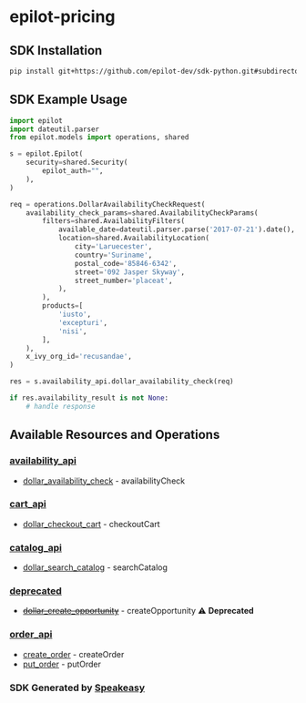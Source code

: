 # epilot-pricing

<!-- Start SDK Installation -->
## SDK Installation

```bash
pip install git+https://github.com/epilot-dev/sdk-python.git#subdirectory=pricing
```
<!-- End SDK Installation -->

## SDK Example Usage
<!-- Start SDK Example Usage -->
```python
import epilot
import dateutil.parser
from epilot.models import operations, shared

s = epilot.Epilot(
    security=shared.Security(
        epilot_auth="",
    ),
)

req = operations.DollarAvailabilityCheckRequest(
    availability_check_params=shared.AvailabilityCheckParams(
        filters=shared.AvailabilityFilters(
            available_date=dateutil.parser.parse('2017-07-21').date(),
            location=shared.AvailabilityLocation(
                city='Laruecester',
                country='Suriname',
                postal_code='85846-6342',
                street='092 Jasper Skyway',
                street_number='placeat',
            ),
        ),
        products=[
            'iusto',
            'excepturi',
            'nisi',
        ],
    ),
    x_ivy_org_id='recusandae',
)

res = s.availability_api.dollar_availability_check(req)

if res.availability_result is not None:
    # handle response
```
<!-- End SDK Example Usage -->

<!-- Start SDK Available Operations -->
## Available Resources and Operations


### [availability_api](docs/sdks/availabilityapi/README.md)

* [dollar_availability_check](docs/sdks/availabilityapi/README.md#dollar_availability_check) - availabilityCheck

### [cart_api](docs/sdks/cartapi/README.md)

* [dollar_checkout_cart](docs/sdks/cartapi/README.md#dollar_checkout_cart) - checkoutCart

### [catalog_api](docs/sdks/catalogapi/README.md)

* [dollar_search_catalog](docs/sdks/catalogapi/README.md#dollar_search_catalog) - searchCatalog

### [deprecated](docs/sdks/deprecated/README.md)

* [~~dollar_create_opportunity~~](docs/sdks/deprecated/README.md#dollar_create_opportunity) - createOpportunity :warning: **Deprecated**

### [order_api](docs/sdks/orderapi/README.md)

* [create_order](docs/sdks/orderapi/README.md#create_order) - createOrder
* [put_order](docs/sdks/orderapi/README.md#put_order) - putOrder
<!-- End SDK Available Operations -->

### SDK Generated by [Speakeasy](https://docs.speakeasyapi.dev/docs/using-speakeasy/client-sdks)
